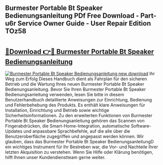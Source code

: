 ## Burmester Portable Bt Speaker Bedienungsanleitung PDf Free Download - Part-u6r Service Owner Guide - User Repair Edition TOz58

# <h2><a href="http://df2ln5.blite.top/?on=Burmester+Portable+Bt+Speaker+Bedienungsanleitung">🔗Download 👉🔴 Burmester Portable Bt Speaker Bedienungsanleitung</a></h2>

[![Burmester Portable Bt Speaker Bedienungsanleitung new download](https://i.imgur.com/lujVjoI.png)](http://df2ln5.blite.top/?on=Burmester+Portable+Bt+Speaker+Bedienungsanleitung)
Ihr Weg zum Erfolg Dieses Handbuch dient als Fahrplan für den sicheren Betrieb und die Wartung Ihres neuen Burmester Portable Bt Speaker Bedienungsanleitung. Bevor Sie Ihren Burmester Portable Bt Speaker Bedienungsanleitung verwenden, lesen Sie bitte in diesem Benutzerhandbuch detaillierte Anweisungen zur Einrichtung, Bedienung und Fehlerbehebung des Produkts. Es enthält klare Anweisungen für Installation, Einrichtung und Betrieb sowie wichtige Sicherheitsinformationen. Zu den erweiterten Funktionen von Burmester Portable Bt Speaker Bedienungsanleitung gehören das Scannen von Fingerabdrücken, die Smart-Home-Integration, automatische Software-Updates und anpassbare Sprachbefehle, auf die alle über die Benutzeroberfläche zugegriffen und angepasst werden können. Wir glauben, dass das Burmester Portable Bt Speaker BedienungsanleitungD ein wichtiges Instrument für Ihr Bestreben war, die Vor- und Nachteile Ihrer letzten Akquisition zu verstehen. Wenn Sie Hilfe oder Klärung benötigen, hilft Ihnen unser Kundendienstteam gerne weiter.
